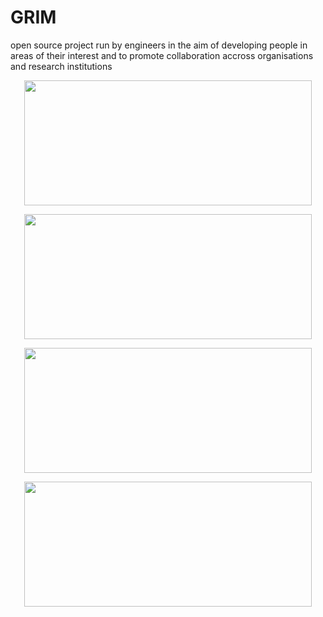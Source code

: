 # GRIM
open source project run by engineers in the aim of developing people in areas of their interest and to promote collaboration accross organisations and research institutions

<p align="center">
  <img width="460" height="200" src="http://news.navy.gov.au/images/cache/746x497/crop/images%7Ccms-image-000005282.jpg">
</p>
<p align="center">
  <img width="460" height="200" src="https://upload.wikimedia.org/wikipedia/commons/thumb/4/43/Thales.svg/2000px-Thales.svg.png">
</p>
<p align="center">
  <img width="460" height="200" src="http://www.flinders.edu.au/science_engineering/fms/School_ENVR/images/Environmental_Health/NSCEH-images/Flinders%20Logo.jpg">
</p>
<p align="center">
  <img width="460" height="200" src="https://pbs.twimg.com/profile_images/791416563555454977/QzRGG7aA_400x400.jpg">
</p>
